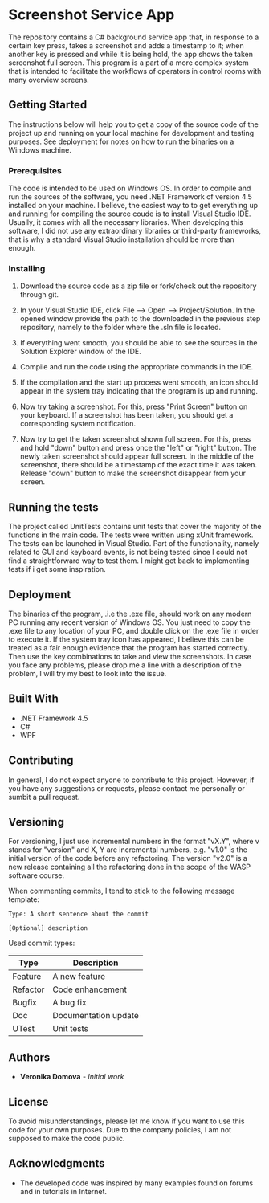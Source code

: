 # Screenshot Service App
The repository contains a C# background service app that, in response to a certain key press, takes a screenshot and adds a timestamp to it; when another key is pressed and while it is being hold, the app shows the taken screenshot full screen. This program is a part of a more complex system that is intended to facilitate the workflows of operators in control rooms with many overview screens.

## Getting Started

The instructions below will help you to get a copy of the source code of the project up and running on your local machine for development and testing purposes. See deployment for notes on how to run the binaries on a Windows machine.

### Prerequisites

The code is intended to be used on Windows OS. In order to compile and run the sources of the software, you need .NET Framework of version 4.5 installed on your machine. I believe, the easiest way to to get everything up and running for compiling the source coude is to install Visual Studio IDE. Usually, it comes with all the necessary libraries. When developing this software, I did not use any extraordinary libraries or third-party frameworks, that is why a standard Visual Studio installation should be more than enough.

### Installing
1. Download the source code as a zip file or fork/check out the repository through git. 

2. In your Visual Studio IDE, click File --> Open --> Project/Solution. In the opened window provide the path to the downloaded in the previous step repository, namely to the folder where the .sln file is located. 

3.  If everything went smooth, you should be able to see the sources in the Solution Explorer window of the IDE.

4. Compile and run the code using the appropriate commands in the IDE.

5. If the compilation and the start up process went smooth, an icon should appear in the system tray indicating that the program is up and running. 

6. Now try taking a screenshot. For this, press "Print Screen" button on your keyboard. If a screenshot has been taken, you should get a corresponding system notification.

7. Now try to get the taken screenshot shown full screen. For this, press and hold "down" button and press once the "left" or "right" button. The newly taken screenshot should appear full screen. In the middle of the screenshot, there should be a timestamp of the exact time it was taken. Release "down" button to make the screenshot disappear from your screen.

## Running the tests

The project called UnitTests contains unit tests that cover the majority of the functions in the main code. The tests were written using xUnit framework. The tests can be launched in Visual Studio. Part of the functionality, namely related to GUI and keyboard events, is not being tested since I could not find a straightforward way to test them. I might get back to implementing tests if i get some inspiration.

## Deployment

The binaries of the program, .i.e the .exe file, should work on any modern PC running any recent version of Windows OS. You just need to copy the .exe file to any location of your PC, and double click on the .exe file in order to execute it. If the system tray icon has appeared, I believe this can be treated as a fair enough evidence that the program has started correctly. Then use the key combinations to take and view the screenshots. In case you face any problems, please drop me a line with a description of the problem, I will try my best to look into the issue.

## Built With

* .NET Framework 4.5
* C# 
* WPF

## Contributing

In general, I do not expect anyone to contribute to this project. However, if you have any suggestions or requests, please contact me personally or sumbit a pull request.

## Versioning

For versioning, I just use incremental numbers in the format "vX.Y", where v stands for "version" and X, Y are incremental numbers, e.g. "v1.0" is the initial version of the code before any refactoring. The version "v2.0" is a new release containing all the refactoring done in the scope of the WASP software course.

When commenting commits, I tend to stick to the following message template:

```
Type: A short sentence about the commit

[Optional] description
```

Used commit types:

<table>
  <thead>
    <tr>
      <th>Type</th>
      <th>Description</th>
    </tr>
  </thead>
  <tbody>
    <tr>
      <td>Feature</td>
      <td>A new feature</td>
    </tr>
    <tr>
      <td>Refactor</td>
      <td>Code enhancement</td>
    </tr>
    <tr>
      <td>Bugfix</td>
      <td>A bug fix</td>
    </tr>
    <tr>
      <td>Doc</td>
      <td>Documentation update</td>
    </tr>
     <tr>
      <td>UTest</td>
      <td>Unit tests</td>
    </tr>
  </tbody>
</table>

## Authors

* **Veronika Domova** - *Initial work* 

## License

To avoid misunderstandings, please let me know if you want to use this code for your own purposes. Due to the company policies, I am not supposed to make the code public. 

## Acknowledgments

* The developed code was inspired by many examples found on forums and in tutorials in Internet.

